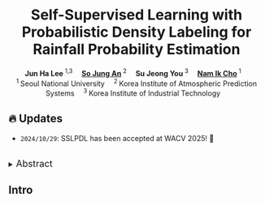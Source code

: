 <h1 align="center">Self-Supervised Learning with Probabilistic Density Labeling for Rainfall Probability Estimation</h1>

<div align='center'>
    <strong>Jun Ha Lee</strong></a><sup> 1,3</sup>&emsp;
    <a href='https://scholar.google.com/citations?hl=ko&user=gKrLgVUAAAAJ' target='_blank'><strong>So Jung An</strong></a><sup> 2</sup>&emsp;
    <strong>Su Jeong You</strong><sup> 3</sup>&emsp;
    <a href='https://scholar.google.com/citations?hl=ko&user=Ntx5VRIAAAAJ' target='_blank'><strong>Nam Ik Cho</strong></a><sup> 1</sup>&emsp;
</div>

<div align='center'>
    <sup>1 </sup>Seoul National University&emsp; <sup>2 </sup>Korea Institute of Atmospheric Prediction Systems&emsp; <sup>3 </sup>Korea Institute of Industrial Technology&emsp;
</div>

## 🔥 Updates
- `2024/10/29`: SSLPDL has been accepted at WACV 2025! 🎊

<br>
<details>
  <summary>
  <font size="+1">Abstract</font>
  </summary>
Numerical weather prediction (NWP) models are fundamental in meteorology for simulating and forecasting the behavior of various atmospheric variables. The accuracy of precipitation forecasts and the acquisition of sufficient lead time are crucial for preventing hazardous weather events. However, the performance of NWP models is compromised by the nonlinear and unpredictable patterns of extreme weather phenomena induced by temporal dynamics. In this regard, we propose a \textbf{S}elf-\textbf{S}upervised \textbf{L}earning with \textbf{P}robabilistic \textbf{D}ensity \textbf{L}abeling (SSLPDL) for estimating rainfall probability by post-processing NWP forecasts. Our post-processing method uses self-supervised learning (SSL) with masked modeling for reconstructing atmospheric physics variables, enabling the model to learn the dependency between variables. The pre-trained encoder is then utilized in transfer learning to a precipitation segmentation task. Furthermore, we introduce a straightforward labeling approach based on probability density to address the class imbalance in extreme weather phenomena like heavy rain events. Experimental results show that SSLPDL surpasses other precipitation forecasting models in regional precipitation post-processing and demonstrates competitive performance in extending forecast lead times.
</details>

## Intro
